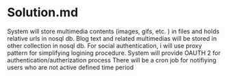 # Solution.md
System will store multimedia contents (images, gifs, etc. ) in files and holds relative urls in nosql db. 
Blog text and related multimedias will be stored in other collection in nosql db. 
For social authentication, i will use proxy pattern for simplifying logining procedure.
System will provide OAUTH 2 for authentication/autherization process
There will be a cron job for notifiying users who are not active defined time period
